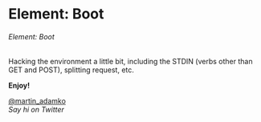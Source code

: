 Element: Boot
=============

###### Element: Boot

Hacking the environment a little bit, including the STDIN (verbs other than GET and POST), splitting request, etc.

**Enjoy!**

[@martin_adamko](http://twitter.com/martin_adamko)  
*Say hi on Twitter*

